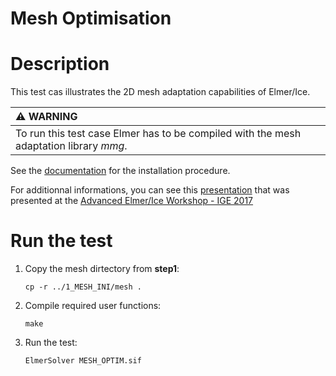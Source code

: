 # Mesh Optimisation

# Description

This test cas illustrates the 2D mesh adaptation capabilities of Elmer/Ice.

| :warning: WARNING          |
|:---------------------------|
| To run this test case Elmer has to be compiled with the mesh adaptation library *mmg*.  |


See the [documentation](http://elmerfem.org/elmerice/wiki/doku.php?id=mesh:meshadaptation) for the installation procedure.

For additionnal informations, you can see this [presentation](http://elmerfem.org/elmerice/wiki/lib/exe/fetch.php?media=courses:2017:mesh_adapt_2017.pdf) that was presented at the [Advanced Elmer/Ice Workshop - IGE 2017](http://elmerfem.org/elmerice/wiki/doku.php?id=courses:ige2017)

# Run the test

1. Copy the mesh dirtectory from **step1**: 
	```shell
	cp -r ../1_MESH_INI/mesh .
	```

2. Compile required user functions: 
	```shell
	make
	```

3. Run the test:
	```shell
	ElmerSolver MESH_OPTIM.sif
	```

